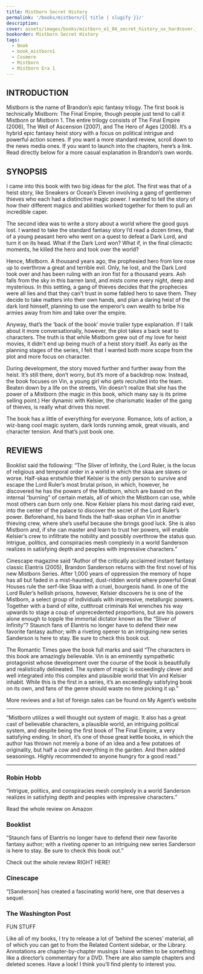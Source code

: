 ```yaml
---
title: Mistborn Secret History
permalink: '/books/mistborn/{{ title | slugify }}/'
description:
cover: assets/images/books/mistborn_e1_04_secret_history_us_hardcover.jpg
bookorder: Mistborn Secret History
tags:
  - Book
  - book_mistborn1
  - Cosmere
  - Mistborn
  - Mistborn Era 1
---
```


## INTRODUCTION

Mistborn is the name of Brandon’s epic fantasy trilogy. The first book is technically Mistborn: The Final Empire, though people just tend to call it Mistborn or Mistborn 1. The entire trilogy consists of The Final Empire (2006), The Well of Ascension (2007), and The Hero of Ages (2008). It’s a hybrid epic fantasy heist story with a focus on political intrigue and powerful action scenes. If you want a more standard review, scroll down to the news media ones. If you want to launch into the chapters, here’s a link. Read directly below for a more casual explanation in Brandon’s own words.

## SYNOPSIS

I came into this book with two big ideas for the plot. The first was that of a heist story, like Sneakers or Ocean’s Eleven involving a gang of gentlemen thieves who each had a distinctive magic power. I wanted to tell the story of how their different magics and abilities worked together for them to pull an incredible caper.

The second idea was to write a story about a world where the good guys lost. I wanted to take the standard fantasy story I’d read a dozen times, that of a young peasant hero who went on a quest to defeat a Dark Lord, and turn it on its head. What if the Dark Lord won? What if, in the final climactic moments, he killed the hero and took over the world?

Hence, Mistborn. A thousand years ago, the prophesied hero from lore rose up to overthrow a great and terrible evil. Only, he lost, and the Dark Lord took over and has been ruling with an iron fist for a thousand years. Ash falls from the sky in this barren land, and mists come every night, deep and mysterious. In this setting, a gang of thieves decides that the prophecies were all lies and that they can’t trust in some fabled hero to save them. They decide to take matters into their own hands, and plan a daring heist of the dark lord himself, planning to use the emperor’s own wealth to bribe his armies away from him and take over the empire.

Anyway, that’s the ‘back of the book’ movie trailer type explanation. If I talk about it more conversationally, however, the plot takes a back seat to characters. The truth is that while Mistborn grew out of my love for heist movies, it didn’t end up being much of a heist story itself. As early as the planning stages of the series, I felt that I wanted both more scope from the plot and more focus on character.

During development, the story moved further and further away from the heist. It’s still there, don’t worry, but it’s more of a backdrop now. Instead, the book focuses on Vin, a young girl who gets recruited into the team. Beaten down by a life on the streets, Vin doesn’t realize that she has the power of a Mistborn (the magic in this book, which many say is its prime selling point.) Her dynamic with Kelsier, the charismatic leader of the gang of thieves, is really what drives this novel.

The book has a little of everything for everyone. Romance, lots of action, a wiz-bang cool magic system, dark lords running amok, great visuals, and character tension. And that’s just book one.

## REVIEWS

Booklist said the following: “The Sliver of Infinity, the Lord Ruler, is the locus of religious and temporal order in a world in which the skaa are slaves or worse. Half-skaa erstwhile thief Kelsier is the only person to survive and escape the Lord Ruler’s most brutal prison, in which, however, he discovered he has the powers of the Mistborn, which are based on the internal “burning” of certain metals, all of which the Mistborn can use, while most others can burn only one. Now Kelsier plans his most daring raid ever, into the center of the palace to discover the secret of the Lord Ruler’s power. Beforehand, his band finds the half-skaa orphan Vin in another thieving crew, where she’s useful because she brings good luck. She is also Mistborn and, if she can master and learn to trust her powers, will enable Kelsier’s crew to infiltrate the nobility and possibly overthrow the status quo. Intrigue, politics, and conspiracies mesh complexly in a world Sanderson realizes in satisfying depth and peoples with impressive characters.”

Cinescape magazine said “Author of the critically acclaimed instant fantasy classic Elantris (2005), Brandon Sanderson returns with the first novel of his new Mistborn Series. After 1,000 years of oppression the memory of hope has all but faded in a mist-haunted, dust-ridden world where powerful Great Houses rule the serf-like Skaa with a cruel, bourgeois hand. In one of the Lord Ruler’s hellish prisons, however, Kelsier discovers he is one of the Mistborn, a select group of individuals with impressive, metallurgic powers. Together with a band of elite, cutthroat criminals Kel wrenches his way upwards to stage a coup of unprecedented proportions, but are his powers alone enough to topple the immortal dictator known as the “Sliver of Infinity”? Staunch fans of Elantris no longer have to defend their new favorite fantasy author; with a riveting opener to an intriguing new series Sanderson is here to stay. Be sure to check this book out.

The Romantic Times gave the book full marks and said “The characters in this book are amazingly believable. Vin is an eminently sympathetic protagonist whose development over the course of the book is beautifully and realistically delineated. The system of magic is exceedingly clever and well integrated into this complex and plausible world that Vin and Kelsier inhabit. While this is the first in a series, it’s an exceedingly satisfying book on its own, and fans of the genre should waste no time picking it up.”

More reviews and a list of foreign sales can be found on My Agent’s website

---

“Mistborn utilizes a well thought out system of magic. It also has a great cast of believable characters, a plausible world, an intriguing political system, and despite being the first book of The Final Empire, a very satisfying ending. In short, it’s one of those great kettle books, in which the author has thrown not merely a bone of an idea and a few potatoes of originality, but half a cow and everything in the garden. And then added seasonings. Highly recommended to anyone hungry for a good read.”

---

### Robin Hobb

“Intrigue, politics, and conspiracies mesh complexly in a world Sanderson realizes in satisfying depth and peoples with impressive characters.”

Read the whole review on Amazon

### Booklist

“Staunch fans of Elantris no longer have to defend their new favorite fantasy author; with a riveting opener to an intriguing new series Sanderson is here to stay. Be sure to check this book out.”

Check out the whole review RIGHT HERE!

### Cinescape

“[Sanderson] has created a fascinating world here, one that deserves a sequel.

### The Washington Post

FUN STUFF

Like all of my books, I try to release a lot of ‘behind the scenes’ material, all of which you can get to from the Related Content sidebar, or the Library. Annotations are chapter-by-chapter musings I have written to be something like a director’s commentary for a DVD. There are also sample chapters and deleted scenes. Have a look! I think you’ll find plenty to interest you.
